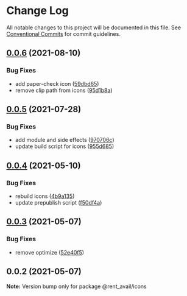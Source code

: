 # Change Log

All notable changes to this project will be documented in this file.
See [Conventional Commits](https://conventionalcommits.org) for commit guidelines.

## [0.0.6](https://github.com/rentalutions/elements/compare/@rent_avail/icons@0.0.5...@rent_avail/icons@0.0.6) (2021-08-10)


### Bug Fixes

* add paper-check icon ([59dbd65](https://github.com/rentalutions/elements/commit/59dbd65c6323ef34d7a5f97b7919c8061a612bcf))
* remove clip path from icons ([95d1b8a](https://github.com/rentalutions/elements/commit/95d1b8a2921de6b19ccd69c0a2be03bb5fd03b69))





## [0.0.5](https://github.com/rentalutions/elements/compare/@rent_avail/icons@0.0.4...@rent_avail/icons@0.0.5) (2021-07-28)


### Bug Fixes

* add module and side effects ([970706c](https://github.com/rentalutions/elements/commit/970706cfb96164bc26b01a80faeb703238473b01))
* update build script for icons ([955d685](https://github.com/rentalutions/elements/commit/955d6851a58b48c708be1b6e4b2c84c0592e28c0))





## [0.0.4](https://github.com/rentalutions/elements/compare/@rent_avail/icons@0.0.3...@rent_avail/icons@0.0.4) (2021-05-10)


### Bug Fixes

* rebuild icons ([4b9a135](https://github.com/rentalutions/elements/commit/4b9a135ef63051b32538aa463e3b43845f6241d1))
* update prepublish script ([f50df4a](https://github.com/rentalutions/elements/commit/f50df4a7f77d017b2e1b21e800983befc0139056))





## [0.0.3](https://github.com/rentalutions/elements/compare/@rent_avail/icons@0.0.2...@rent_avail/icons@0.0.3) (2021-05-07)


### Bug Fixes

* remove optimize ([52e40f5](https://github.com/rentalutions/elements/commit/52e40f5520fde3617d9b1b822a0537073cf5208e))





## 0.0.2 (2021-05-07)

**Note:** Version bump only for package @rent_avail/icons
